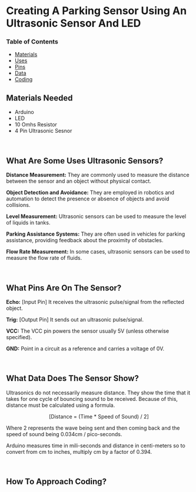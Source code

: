 # Creating A Parking Sensor Using An Ultrasonic Sensor And LED

### __Table of Contents__
- [Materials](https://github.com/Teddy-Polkosnik/Arduino-Activities/blob/main/Activity%201/Activity_1_README.md#materials-needed)
- [Uses](https://github.com/Teddy-Polkosnik/Arduino-Activities/blob/main/Activity%201/Activity_1_README.md#what-are-some-uses-ultrasonic-sensors)
- [Pins](https://github.com/Teddy-Polkosnik/Arduino-Activities/blob/main/Activity%201/Activity_1_README.md#what-pins-are-on-the-sensor)
- [Data](https://github.com/Teddy-Polkosnik/Arduino-Activities/blob/main/Activity%201/Activity_1_README.md#what-data-does-the-sensor-show)
- [Coding](url)

  
## Materials Needed
- Arduino
- LED
- 10 Omhs Resistor
- 4 Pin Ultrasonic Sesnor
  
<br>

## What Are Some Uses Ultrasonic Sensors? 

**Distance Measurement:** They are commonly used to measure the distance between the sensor and an object without physical contact.

**Object Detection and Avoidance:** They are employed in robotics and automation to detect the presence or absence of objects and avoid collisions.

**Level Measurement:** Ultrasonic sensors can be used to measure the level of liquids in tanks.

**Parking Assistance Systems:** They are often used in vehicles for parking assistance, providing feedback about the proximity of obstacles.

**Flow Rate Measurement:** In some cases, ultrasonic sensors can be used to measure the flow rate of fluids.


<br>

## What Pins Are On The Sensor?
**Echo:** [Input Pin] It receives the ultrasonic pulse/signal from the reflected object.

**Trig:** [Output Pin] It sends out an ultrasonic pulse/signal.

**VCC:** The VCC pin powers the sensor usually 5V (unless otherwise specified).

**GND:** Point in a circuit as a reference and carries a voltage of 0V.

<br>

## What Data Does The Sensor Show?

Ultrasonics do not necessarily measure distance. They show the time that it takes for one cycle of bouncing sound to be received. Because of this, distance must be  calculated using a formula.

<p align="center">
[Distance = (Time * Speed of Sound) / 2]
</p>

Where 2 represents the wave being sent and then coming back and the speed of sound being 0.034cm / pico-seconds.

Arduino measures time in mili-seconds and distance in centi-meters so to convert from cm to inches, multiply cm by a factor of 0.394.





<br>

## How To Approach Coding?



